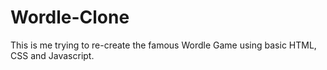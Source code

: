 # Wordle-Clone

This is me trying to re-create the famous Wordle Game using basic HTML, CSS and Javascript.